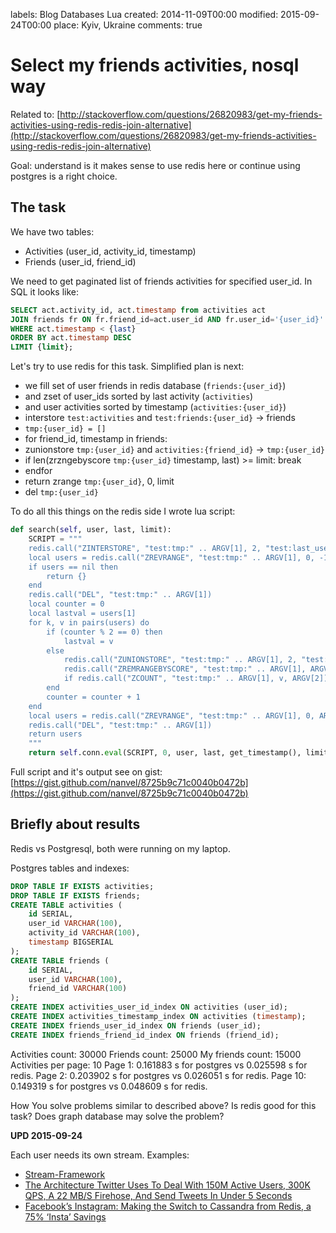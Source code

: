 labels: Blog
        Databases
        Lua
created: 2014-11-09T00:00
modified: 2015-09-24T00:00
place: Kyiv, Ukraine
comments: true

# Select my friends activities, nosql way

Related to: [http://stackoverflow.com/questions/26820983/get-my-friends-activities-using-redis-redis-join-alternative](http://stackoverflow.com/questions/26820983/get-my-friends-activities-using-redis-redis-join-alternative)

Goal: understand is it makes sense to use redis here or continue using postgres is a right choice.

## The task

We have two tables:

- Activities (user_id, activity_id, timestamp)
- Friends (user_id, friend_id)

We need to get paginated list of friends activities for specified user_id. In SQL it looks like:
```sql
SELECT act.activity_id, act.timestamp from activities act
JOIN friends fr ON fr.friend_id=act.user_id AND fr.user_id='{user_id}'
WHERE act.timestamp < {last}
ORDER BY act.timestamp DESC
LIMIT {limit};
```

Let's try to use redis for this task. Simplified plan is next:

- we fill set of user friends in redis database (```friends:{user_id}```)
- and zset of user_ids sorted by last activity (```activities```)
- and user activities sorted by timestamp (```activities:{user_id}```)
- interstore ```test:activities``` and ```test:friends:{user_id}``` -> friends
- ```tmp:{user_id} = []```
- for friend_id, timestamp in friends:
- zunionstore ```tmp:{user_id}``` and ```activities:{friend_id}``` -> ```tmp:{user_id}```
- if len(zrzngebyscore ```tmp:{user_id}``` timestamp, last) >= limit: break
- endfor
- return zrange ```tmp:{user_id}```, 0, limit
- del ```tmp:{user_id}```

To do all this things on the redis side I wrote lua script:
```python
def search(self, user, last, limit):
    SCRIPT = """
    redis.call("ZINTERSTORE", "test:tmp:" .. ARGV[1], 2, "test:last_user_activity", "test:friends:" .. ARGV[1], "AGGREGATE", "MAX")
    local users = redis.call("ZREVRANGE", "test:tmp:" .. ARGV[1], 0, -1, "WITHSCORES")
    if users == nil then
        return {}
    end
    redis.call("DEL", "test:tmp:" .. ARGV[1])
    local counter = 0
    local lastval = users[1]
    for k, v in pairs(users) do
        if (counter % 2 == 0) then
            lastval = v
        else
            redis.call("ZUNIONSTORE", "test:tmp:" .. ARGV[1], 2, "test:tmp:" .. ARGV[1], "test:user_activities:" .. lastval, "AGGREGATE", "MAX")
            redis.call("ZREMRANGEBYSCORE", "test:tmp:" .. ARGV[1], ARGV[2], ARGV[3])
            if redis.call("ZCOUNT", "test:tmp:" .. ARGV[1], v, ARGV[2]) >= tonumber(ARGV[4]) then break end
        end
        counter = counter + 1
    end
    local users = redis.call("ZREVRANGE", "test:tmp:" .. ARGV[1], 0, ARGV[4] - 1)
    redis.call("DEL", "test:tmp:" .. ARGV[1])
    return users
    """
    return self.conn.eval(SCRIPT, 0, user, last, get_timestamp(), limit)
```

Full script and it's output see on gist: [https://gist.github.com/nanvel/8725b9c71c0040b0472b](https://gist.github.com/nanvel/8725b9c71c0040b0472b)

## Briefly about results

Redis vs Postgresql, both were running on my laptop.

Postgres tables and indexes:
```sql
DROP TABLE IF EXISTS activities;
DROP TABLE IF EXISTS friends;
CREATE TABLE activities (
    id SERIAL,
    user_id VARCHAR(100),
    activity_id VARCHAR(100),
    timestamp BIGSERIAL
);
CREATE TABLE friends (
    id SERIAL,
    user_id VARCHAR(100),
    friend_id VARCHAR(100)
);
CREATE INDEX activities_user_id_index ON activities (user_id);
CREATE INDEX activities_timestamp_index ON activities (timestamp);
CREATE INDEX friends_user_id_index ON friends (user_id);
CREATE INDEX friends_friend_id_index ON friends (friend_id);
```

Activities count: 30000
Friends count: 25000
My friends count: 15000
Activities per page: 10
Page 1: 0.161883 s for postgres vs 0.025598 s for redis.
Page 2: 0.203902 s for postgres vs 0.026051 s for redis.
Page 10: 0.149319 s for postgres vs 0.048609 s for redis.

How You solve problems similar to described above? Is redis good for this task?
Does graph database may solve the problem?

**UPD 2015-09-24**

Each user needs its own stream.
Examples:

- [Stream-Framework](https://github.com/tschellenbach/Stream-Framework)
- [The Architecture Twitter Uses To Deal With 150M Active Users, 300K QPS, A 22 MB/S Firehose, And Send Tweets In Under 5 Seconds](http://highscalability.com/blog/2013/7/8/the-architecture-twitter-uses-to-deal-with-150m-active-users.html)
- [Facebook’s Instagram: Making the Switch to Cassandra from Redis, a 75% ‘Insta’ Savings](http://www.planetcassandra.org/blog/interview/facebooks-instagram-making-the-switch-to-cassandra-from-redis-a-75-insta-savings/)
